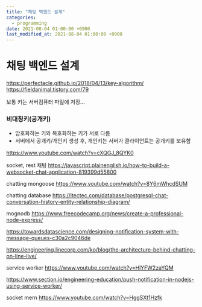 ```yaml
---
title: "채팅 백엔드 설계"
categories: 
  - programming
date: 2021-08-04 01:00:00 +0900
last_modified_at: 2021-08-04 01:00:00 +0900
---
```


# 채팅 백엔드 설계

https://perfectacle.github.io/2018/04/13/key-algorithm/
https://fieldanimal.tistory.com/79

보통 키는 서버컴퓨터 파일에 저장...





### 비대칭키(공개키)

- 암호화하는 키와 복호화하는 키가 서로 다름
- 서버에서 공개키/개인키 생성 후, 개인키는 서버가 클라이언트는 공개키를 보유함

https://www.youtube.com/watch?v=cXQGJ_8QYK0



socket, rest 채팅
https://javascript.plainenglish.io/how-to-build-a-websocket-chat-application-819399d55800

chatting mongoose
https://www.youtube.com/watch?v=8Y6mWhcdSUM

chatting database
https://itectec.com/database/postgresql-chat-conversation-history-entity-relationship-diagram/

mognodb
https://www.freecodecamp.org/news/create-a-professional-node-express/

https://towardsdatascience.com/designing-notification-system-with-message-queues-c30a2c9046de


https://engineering.linecorp.com/ko/blog/the-architecture-behind-chatting-on-line-live/


service worker
https://www.youtube.com/watch?v=HlYFW2zaYQM

https://www.section.io/engineering-education/push-notification-in-nodejs-using-service-worker/

socket mern
https://www.youtube.com/watch?v=HggSXt1Hzfk

